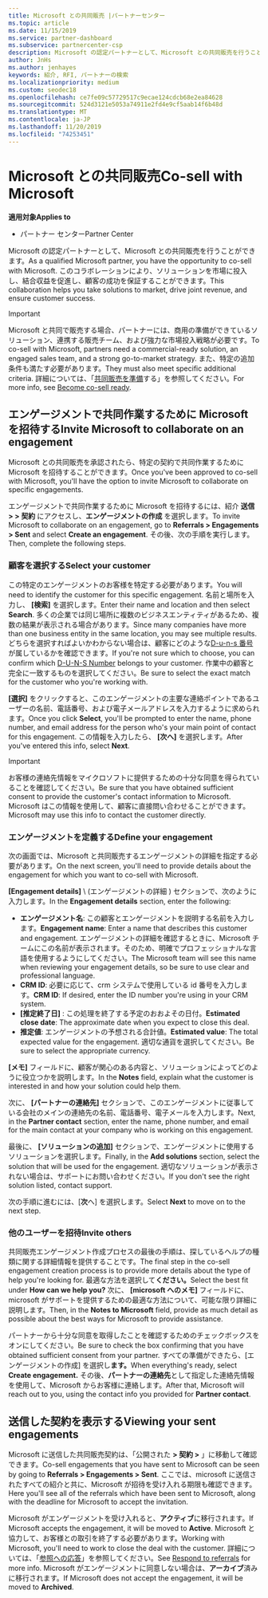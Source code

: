 ```yaml
---
title: Microsoft との共同販売 |パートナーセンター
ms.topic: article
ms.date: 11/15/2019
ms.service: partner-dashboard
ms.subservice: partnercenter-csp
description: Microsoft の認定パートナーとして、Microsoft との共同販売を行うことができます。 契約を定義する方法、Microsoft に招待して共同作業する方法、または送信した契約を表示する方法について説明します。
author: JnHs
ms.author: jenhayes
keywords: 紹介, RFI, パートナーの検索
ms.localizationpriority: medium
ms.custom: seodec18
ms.openlocfilehash: ce7fe09c57729517c9ecae124cdcb68e2ea84628
ms.sourcegitcommit: 524d3121e5053a74911e2fd4e9cf5aab14f6b48d
ms.translationtype: MT
ms.contentlocale: ja-JP
ms.lasthandoff: 11/20/2019
ms.locfileid: "74253451"
---
```

# <a name="co-sell-with-microsoft"></a><span data-ttu-id="7b8c4-105">Microsoft との共同販売</span><span class="sxs-lookup"><span data-stu-id="7b8c4-105">Co-sell with Microsoft</span></span>

<span data-ttu-id="7b8c4-106">**適用対象**</span><span class="sxs-lookup"><span data-stu-id="7b8c4-106">**Applies to**</span></span>

-  <span data-ttu-id="7b8c4-107">パートナー センター</span><span class="sxs-lookup"><span data-stu-id="7b8c4-107">Partner Center</span></span>

<span data-ttu-id="7b8c4-108">Microsoft の認定パートナーとして、Microsoft との共同販売を行うことができます。</span><span class="sxs-lookup"><span data-stu-id="7b8c4-108">As a qualified Microsoft partner, you have the opportunity to co-sell with Microsoft.</span></span> <span data-ttu-id="7b8c4-109">このコラボレーションにより、ソリューションを市場に投入し、結合収益を促進し、顧客の成功を保証することができます。</span><span class="sxs-lookup"><span data-stu-id="7b8c4-109">This collaboration helps you take solutions to market, drive joint revenue, and ensure customer success.</span></span>

> [!IMPORTANT]
> <span data-ttu-id="7b8c4-110">Microsoft と共同で販売する場合、パートナーには、商用の準備ができているソリューション、連携する販売チーム、および強力な市場投入戦略が必要です。</span><span class="sxs-lookup"><span data-stu-id="7b8c4-110">To co-sell with Microsoft, partners need a commercial-ready solution, an engaged sales team, and a strong go-to-market strategy.</span></span> <span data-ttu-id="7b8c4-111">また、特定の追加条件も満たす必要があります。</span><span class="sxs-lookup"><span data-stu-id="7b8c4-111">They must also meet specific additional criteria.</span></span> <span data-ttu-id="7b8c4-112">詳細については、「[共同販売を準備](https://partner.microsoft.com/reach-customers/selling-with-microsoft#become-ready)する」を参照してください。</span><span class="sxs-lookup"><span data-stu-id="7b8c4-112">For more info, see [Become co-sell ready](https://partner.microsoft.com/reach-customers/selling-with-microsoft#become-ready).</span></span>

## <a name="invite-microsoft-to-collaborate-on-an-engagement"></a><span data-ttu-id="7b8c4-113">エンゲージメントで共同作業するために Microsoft を招待する</span><span class="sxs-lookup"><span data-stu-id="7b8c4-113">Invite Microsoft to collaborate on an engagement</span></span>

<span data-ttu-id="7b8c4-114">Microsoft との共同販売を承認されたら、特定の契約で共同作業するために Microsoft を招待することができます。</span><span class="sxs-lookup"><span data-stu-id="7b8c4-114">Once you've been approved to co-sell with Microsoft, you'll have the option to invite Microsoft to collaborate on specific engagements.</span></span>

<span data-ttu-id="7b8c4-115">エンゲージメントで共同作業するために Microsoft を招待するには、紹介 **送信 > > 契約** にアクセスし、**エンゲージメントの作成** を選択します。</span><span class="sxs-lookup"><span data-stu-id="7b8c4-115">To invite Microsoft to collaborate on an engagement, go to **Referrals > Engagements > Sent** and select **Create an engagement**.</span></span> <span data-ttu-id="7b8c4-116">その後、次の手順を実行します。</span><span class="sxs-lookup"><span data-stu-id="7b8c4-116">Then, complete the following steps.</span></span>

### <a name="select-your-customer"></a><span data-ttu-id="7b8c4-117">顧客を選択する</span><span class="sxs-lookup"><span data-stu-id="7b8c4-117">Select your customer</span></span>

<span data-ttu-id="7b8c4-118">この特定のエンゲージメントのお客様を特定する必要があります。</span><span class="sxs-lookup"><span data-stu-id="7b8c4-118">You will need to identify the customer for this specific engagement.</span></span> <span data-ttu-id="7b8c4-119">名前と場所を入力し、 **[検索]** を選択します。</span><span class="sxs-lookup"><span data-stu-id="7b8c4-119">Enter their name and location and then select **Search**.</span></span> <span data-ttu-id="7b8c4-120">多くの企業では同じ場所に複数のビジネスエンティティがあるため、複数の結果が表示される場合があります。</span><span class="sxs-lookup"><span data-stu-id="7b8c4-120">Since many companies have more than one business entity in the same location, you may see multiple results.</span></span> <span data-ttu-id="7b8c4-121">どちらを選択すればよいかわからない場合は、顧客にどのような[D-u-n-s 番号](https://www.dnb.com/duns-number.html)が属しているかを確認できます。</span><span class="sxs-lookup"><span data-stu-id="7b8c4-121">If you're not sure which to choose, you can confirm which [D-U-N-S Number](https://www.dnb.com/duns-number.html) belongs to your customer.</span></span> <span data-ttu-id="7b8c4-122">作業中の顧客と完全に一致するものを選択してください。</span><span class="sxs-lookup"><span data-stu-id="7b8c4-122">Be sure to select the exact match for the customer who you're working with.</span></span> 

<span data-ttu-id="7b8c4-123">**[選択]** をクリックすると、このエンゲージメントの主要な連絡ポイントであるユーザーの名前、電話番号、および電子メールアドレスを入力するように求められます。</span><span class="sxs-lookup"><span data-stu-id="7b8c4-123">Once you click **Select**, you'll be prompted to enter the name, phone number, and email address for the person who's your main point of contact for this engagement.</span></span> <span data-ttu-id="7b8c4-124">この情報を入力したら、 **[次へ]** を選択します。</span><span class="sxs-lookup"><span data-stu-id="7b8c4-124">After you've entered this info, select **Next**.</span></span>

> [!IMPORTANT]
> <span data-ttu-id="7b8c4-125">お客様の連絡先情報をマイクロソフトに提供するための十分な同意を得られていることを確認してください。</span><span class="sxs-lookup"><span data-stu-id="7b8c4-125">Be sure that you have obtained sufficient consent to provide the customer's contact information to Microsoft.</span></span> <span data-ttu-id="7b8c4-126">Microsoft はこの情報を使用して、顧客に直接問い合わせることができます。</span><span class="sxs-lookup"><span data-stu-id="7b8c4-126">Microsoft may use this info to contact the customer directly.</span></span>

### <a name="define-your-engagement"></a><span data-ttu-id="7b8c4-127">エンゲージメントを定義する</span><span class="sxs-lookup"><span data-stu-id="7b8c4-127">Define your engagement</span></span>

<span data-ttu-id="7b8c4-128">次の画面では、Microsoft と共同販売するエンゲージメントの詳細を指定する必要があります。</span><span class="sxs-lookup"><span data-stu-id="7b8c4-128">On the next screen, you'll need to provide details about the engagement for which you want to co-sell with Microsoft.</span></span>

<span data-ttu-id="7b8c4-129">**[Engagement details]** \ (エンゲージメントの詳細 \) セクションで、次のように入力します。</span><span class="sxs-lookup"><span data-stu-id="7b8c4-129">In the **Engagement details** section, enter the following:</span></span>
- <span data-ttu-id="7b8c4-130">**エンゲージメント名**: この顧客とエンゲージメントを説明する名前を入力します。</span><span class="sxs-lookup"><span data-stu-id="7b8c4-130">**Engagement name**: Enter a name that describes this customer and engagement.</span></span> <span data-ttu-id="7b8c4-131">エンゲージメントの詳細を確認するときに、Microsoft チームにこの名前が表示されます。そのため、明確でプロフェッショナルな言語を使用するようにしてください。</span><span class="sxs-lookup"><span data-stu-id="7b8c4-131">The Microsoft team will see this name when reviewing your engagement details, so be sure to use clear and professional language.</span></span>
- <span data-ttu-id="7b8c4-132">**CRM ID**: 必要に応じて、crm システムで使用している id 番号を入力します。</span><span class="sxs-lookup"><span data-stu-id="7b8c4-132">**CRM ID**: If desired, enter the ID number you're using in your CRM system.</span></span>
- <span data-ttu-id="7b8c4-133">**[推定終了日]** : この処理を終了する予定のおおよその日付。</span><span class="sxs-lookup"><span data-stu-id="7b8c4-133">**Estimated close date**: The approximate date when you expect to close this deal.</span></span>
- <span data-ttu-id="7b8c4-134">**推定値**: エンゲージメントの予想される合計値。</span><span class="sxs-lookup"><span data-stu-id="7b8c4-134">**Estimated value**: The total expected value for the engagement.</span></span> <span data-ttu-id="7b8c4-135">適切な通貨を選択してください。</span><span class="sxs-lookup"><span data-stu-id="7b8c4-135">Be sure to select the appropriate currency.</span></span>

<span data-ttu-id="7b8c4-136">**[メモ]** フィールドに、顧客が関心のある内容と、ソリューションによってどのように役立つかを説明します。</span><span class="sxs-lookup"><span data-stu-id="7b8c4-136">In the **Notes** field, explain what the customer is interested in and how your solution could help them.</span></span>

 <span data-ttu-id="7b8c4-137">次に、 **[パートナーの連絡先]** セクションで、このエンゲージメントに従事している会社のメインの連絡先の名前、電話番号、電子メールを入力します。</span><span class="sxs-lookup"><span data-stu-id="7b8c4-137">Next, in the **Partner contact** section, enter the name, phone number, and email for the main contact at your company who is working on this engagement.</span></span>

<span data-ttu-id="7b8c4-138">最後に、 **[ソリューションの追加]** セクションで、エンゲージメントに使用するソリューションを選択します。</span><span class="sxs-lookup"><span data-stu-id="7b8c4-138">Finally, in the **Add solutions** section, select the solution that will be used for the engagement.</span></span> <span data-ttu-id="7b8c4-139">適切なソリューションが表示されない場合は、サポートにお問い合わせください。</span><span class="sxs-lookup"><span data-stu-id="7b8c4-139">If you don't see the right solution listed, contact support.</span></span>

<span data-ttu-id="7b8c4-140">次の手順に進むには、[**次**へ] を選択します。</span><span class="sxs-lookup"><span data-stu-id="7b8c4-140">Select **Next** to move on to the next step.</span></span>

### <a name="invite-others"></a><span data-ttu-id="7b8c4-141">他のユーザーを招待</span><span class="sxs-lookup"><span data-stu-id="7b8c4-141">Invite others</span></span>

<span data-ttu-id="7b8c4-142">共同販売エンゲージメント作成プロセスの最後の手順は、探しているヘルプの種類に関する詳細情報を提供することです。</span><span class="sxs-lookup"><span data-stu-id="7b8c4-142">The final step in the co-sell engagement creation process is to provide more details about the type of help you're looking for.</span></span> <span data-ttu-id="7b8c4-143">最適な方法を選択して**ください。**</span><span class="sxs-lookup"><span data-stu-id="7b8c4-143">Select the best fit under **How can we help you?**</span></span> <span data-ttu-id="7b8c4-144">次に、 **[microsoft へのメモ]** フィールドに、microsoft がサポートを提供するための最適な方法について、可能な限り詳細に説明します。</span><span class="sxs-lookup"><span data-stu-id="7b8c4-144">Then, in the **Notes to Microsoft** field, provide as much detail as possible about the best ways for Microsoft to provide assistance.</span></span>

<span data-ttu-id="7b8c4-145">パートナーから十分な同意を取得したことを確認するためのチェックボックスをオンにしてください。</span><span class="sxs-lookup"><span data-stu-id="7b8c4-145">Be sure to check the box confirming that you have obtained sufficient consent from your partner.</span></span> <span data-ttu-id="7b8c4-146">すべての準備ができたら、[エンゲージメントの作成] を選択し**ます。**</span><span class="sxs-lookup"><span data-stu-id="7b8c4-146">When everything's ready, select **Create engagement.**</span></span> <span data-ttu-id="7b8c4-147">その後、**パートナーの連絡先**として指定した連絡先情報を使用して、Microsoft からお客様に連絡します。</span><span class="sxs-lookup"><span data-stu-id="7b8c4-147">After that, Microsoft will reach out to you, using the contact info you provided for **Partner contact**.</span></span>

## <a name="viewing-your-sent-engagements"></a><span data-ttu-id="7b8c4-148">送信した契約を表示する</span><span class="sxs-lookup"><span data-stu-id="7b8c4-148">Viewing your sent engagements</span></span>

<span data-ttu-id="7b8c4-149">Microsoft に送信した共同販売契約は、「公開された **> 契約 >** 」に移動して確認できます。</span><span class="sxs-lookup"><span data-stu-id="7b8c4-149">Co-sell engagements that you have sent to Microsoft can be seen by going to **Referrals > Engagements > Sent**.</span></span> <span data-ttu-id="7b8c4-150">ここでは、microsoft に送信されたすべての紹介と共に、Microsoft が招待を受け入れる期限も確認できます。</span><span class="sxs-lookup"><span data-stu-id="7b8c4-150">Here you'll see all of the referrals which have been sent to Microsoft, along with the deadline for Microsoft to accept the invitation.</span></span>

<span data-ttu-id="7b8c4-151">Microsoft がエンゲージメントを受け入れると、**アクティブ**に移行されます。</span><span class="sxs-lookup"><span data-stu-id="7b8c4-151">If Microsoft accepts the engagement, it will be moved to **Active**.</span></span> <span data-ttu-id="7b8c4-152">Microsoft と協力して、お客様との取引を終了する必要があります。</span><span class="sxs-lookup"><span data-stu-id="7b8c4-152">Working with Microsoft, you'll need to work to close the deal with the customer.</span></span> <span data-ttu-id="7b8c4-153">詳細については、「[参照への応答](responding-to-referrals.md)」を参照してください。</span><span class="sxs-lookup"><span data-stu-id="7b8c4-153">See [Respond to referrals](responding-to-referrals.md) for more info.</span></span> <span data-ttu-id="7b8c4-154">Microsoft がエンゲージメントに同意しない場合は、**アーカイブ**済みに移行されます。</span><span class="sxs-lookup"><span data-stu-id="7b8c4-154">If Microsoft does not accept the engagement, it will be moved to **Archived**.</span></span>
